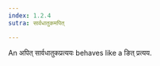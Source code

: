 ```yaml
---
index: 1.2.4
sutra: सार्वधातुकमपित्

---
```

An अपित् सार्वधातुकप्रत्ययः behaves like a ङित् प्रत्यय. 